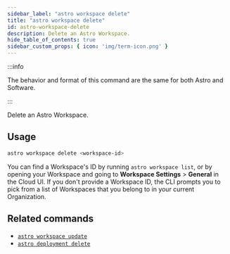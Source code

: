 ```yaml
---
sidebar_label: "astro workspace delete"
title: "astro workspace delete"
id: astro-workspace-delete
description: Delete an Astro Workspace.
hide_table_of_contents: true
sidebar_custom_props: { icon: 'img/term-icon.png' }
---
```


:::info

The behavior and format of this command are the same for both Astro and Software.

:::

Delete an Astro Workspace.

## Usage

```sh
astro workspace delete <workspace-id>
```

You can find a Workspace's ID by running `astro workspace list`, or by opening your Workspace and going to **Workspace Settings** > **General** in the Cloud UI. If you don't provide a Workspace ID, the CLI prompts you to pick from a list of Workspaces that you belong to in your current Organization.

## Related commands

- [`astro workspace update`](cli/astro-workspace-update.md)
- [`astro deployment delete`](cli/astro-deployment-delete.md)
